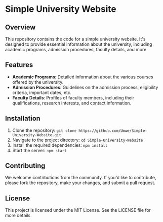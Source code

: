 # Simple University Website

## Overview
This repository contains the code for a simple university website. It's designed to provide essential information about the university, including academic programs, admission procedures, faculty details, and more.

## Features
- **Academic Programs**: Detailed information about the various courses offered by the university.
- **Admission Procedures**: Guidelines on the admission process, eligibility criteria, important dates, etc.
- **Faculty Details**: Profiles of faculty members, including their qualifications, research interests, and contact information.

## Installation
1. Clone the repository: `git clone https://github.com/Umwe/Simple-University-Website.git`
2. Navigate to the project directory: `cd Simple-University-Website`
3. Install the required dependencies: `npm install`
4. Start the server: `npm start`

## Contributing
We welcome contributions from the community. If you'd like to contribute, please fork the repository, make your changes, and submit a pull request.

## License
This project is licensed under the MIT License. See the LICENSE file for more details.
